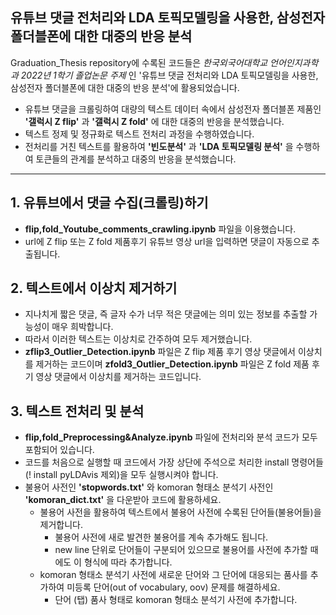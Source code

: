 ## 유튜브 댓글 전처리와 LDA 토픽모델링을 사용한, 삼성전자 폴더블폰에 대한 대중의 반응 분석

Graduation_Thesis repository에 수록된 코드들은 *한국외국어대학교 언어인지과학과 2022년 1학기 졸업논문 주제* 인 
'유튜브 댓글 전처리와 LDA 토픽모델링을 사용한, 삼성전자 폴더블폰에 대한 대중의 반응 분석'에 활용되었습니다.

* 유튜브 댓글을 크롤링하여 대량의 텍스트 데이터 속에서 삼성전자 폴더블폰 제품인 **'갤럭시 Z flip'** 과 **'갤럭시 Z fold'** 에 대한 대중의 반응을 분석했습니다.
* 텍스트 정제 및 정규화로 텍스트 전처리 과정을 수행하였습니다.
* 전처리를 거친 텍스트를 활용하여 **'빈도분석'** 과 **'LDA 토픽모델링 분석'** 을 수행하여 토큰들의 관계를 분석하고 대중의 반응을 분석했습니다.

***

## 1. 유튜브에서 댓글 수집(크롤링)하기
* **flip,fold_Youtube_comments_crawling.ipynb** 파일을 이용했습니다.
* url에 Z flip 또는 Z fold 제품후기 유튜브 영상 url을 입력하면 댓글이 자동으로 추출됩니다.

## 2. 텍스트에서 이상치 제거하기
* 지나치게 짧은 댓글, 즉 글자 수가 너무 적은 댓글에는 의미 있는 정보를 추출할 가능성이 매우 희박합니다.
* 따라서 이러한 텍스트는 이상치로 간주하여 모두 제거했습니다.
* **zflip3_Outlier_Detection.ipynb** 파일은 Z flip 제품 후기 영상 댓글에서 이상치를 제거하는 코드이며 **zfold3_Outlier_Detection.ipynb** 파일은 Z fold 제품 후기 영상 댓글에서 이상치를 제거하는 코드입니다.

## 3. 텍스트 전처리 및 분석
* **flip,fold_Preprocessing&Analyze.ipynb** 파일에 전처리와 분석 코드가 모두 포함되어 있습니다.
* 코드를 처음으로 실행할 때 코드에서 가장 상단에 주석으로 처리한 install 명령어들(! install pyLDAvis 제외)을 모두 실행시켜야 합니다.
* 불용어 사전인 **'stopwords.txt'** 와 komoran 형태소 분석기 사전인 **'komoran_dict.txt'** 을 다운받아 코드에 활용하세요.
  - 불용어 사전을 활용하여 텍스트에서 불용어 사전에 수록된 단어들(불용어들)을 제거합니다.
    + 불용어 사전에 새로 발견한 불용어를 계속 추가해도 됩니다.
    + new line 단위로 단어들이 구분되어 있으므로 불용어를 사전에 추가할 때에도 이 형식에 따라 추가합니다.
  - komoran 형태소 분석기 사전에 새로운 단어와 그 단어에 대응되는 품사를 추가하여 미등록 단어(out of vocabulary, oov) 문제를 해결하세요.
    + 단어 (탭) 품사 형태로 komoran 형태소 분석기 사전에 추가합니다.
